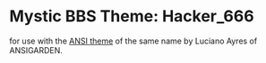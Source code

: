# Mystic BBS Theme: Hacker_666
for use with the [ANSI theme](https://www.ansigarden.com/downloads/hacker-666-bbs-theme/) of the same name by Luciano Ayres of ANSIGARDEN.
